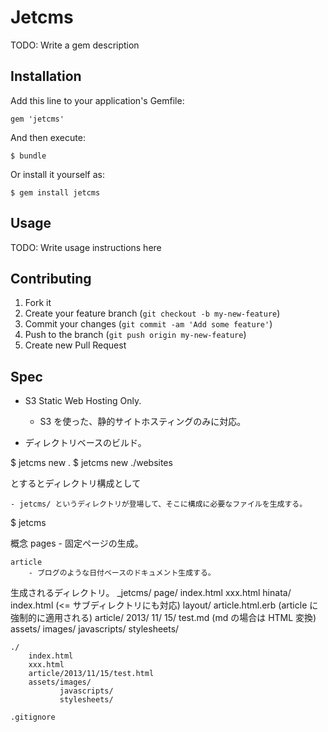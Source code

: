 # Jetcms

TODO: Write a gem description

## Installation

Add this line to your application's Gemfile:

    gem 'jetcms'

And then execute:

    $ bundle

Or install it yourself as:

    $ gem install jetcms

## Usage

TODO: Write usage instructions here

## Contributing

1. Fork it
2. Create your feature branch (`git checkout -b my-new-feature`)
3. Commit your changes (`git commit -am 'Add some feature'`)
4. Push to the branch (`git push origin my-new-feature`)
5. Create new Pull Request

## Spec

- S3 Static Web Hosting Only.
    - S3 を使った、静的サイトホスティングのみに対応。


- ディレクトリベースのビルド。

$ jetcms new .
$ jetcms new ./websites

とするとディレクトリ構成として

    - jetcms/ というディレクトリが登場して、そこに構成に必要なファイルを生成する。

$ jetcms


概念
    pages
        - 固定ページの生成。
        
    article
        - ブログのような日付ベースのドキュメント生成する。
        
        
生成されるディレクトリ。
    _jetcms/
        page/
            index.html
            xxx.html
            hinata/
                index.html (<= サブディレクトリにも対応)
        layout/
            article.html.erb (article に強制的に適用される)
        article/
            2013/
                11/
                    15/
                        test.md (md の場合は HTML 変換)
        assets/
            images/
            javascripts/
            stylesheets/
            
    ./
        index.html
        xxx.html
        article/2013/11/15/test.html
        assets/images/
               javascripts/
               stylesheets/
               
    .gitignore